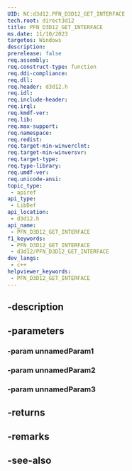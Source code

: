 ```yaml
---
UID: NC:d3d12.PFN_D3D12_GET_INTERFACE
tech.root: direct3d12
title: PFN_D3D12_GET_INTERFACE
ms.date: 11/10/2023
targetos: Windows
description: 
prerelease: false
req.assembly: 
req.construct-type: function
req.ddi-compliance: 
req.dll: 
req.header: d3d12.h
req.idl: 
req.include-header: 
req.irql: 
req.kmdf-ver: 
req.lib: 
req.max-support: 
req.namespace: 
req.redist: 
req.target-min-winverclnt: 
req.target-min-winversvr: 
req.target-type: 
req.type-library: 
req.umdf-ver: 
req.unicode-ansi: 
topic_type:
 - apiref
api_type:
 - LibDef
api_location:
 - d3d12.h
api_name:
 - PFN_D3D12_GET_INTERFACE
f1_keywords:
 - PFN_D3D12_GET_INTERFACE
 - d3d12/PFN_D3D12_GET_INTERFACE
dev_langs:
 - c++
helpviewer_keywords:
 - PFN_D3D12_GET_INTERFACE
---
```


## -description

## -parameters

### -param unnamedParam1

### -param unnamedParam2

### -param unnamedParam3

## -returns

## -remarks

## -see-also

